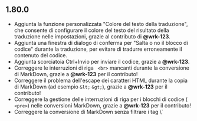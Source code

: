 ## 1.80.0

- Aggiunta la funzione personalizzata "Colore del testo della traduzione", che consente di configurare il colore del testo del risultato della traduzione nelle impostazioni, grazie al contributo di **@wrk-123**.
- Aggiunta una finestra di dialogo di conferma per "Salta o no il blocco di codice" durante la traduzione, per evitare di tradurre erroneamente il contenuto del codice.
- Aggiunta scorciatoia Ctrl+Invio per inviare il codice, grazie a **@wrk-123**.
- Correggere le interruzioni di riga ` <br>` mancanti durante la conversione di MarkDown, grazie a **@wrk-123** per il contributo!
- Correggere il problema dell'escape dei caratteri HTML durante la copia di MarkDown (ad esempio `&lt;` `&gt;`), grazie a **@wrk-123** per il contributo!
- Correggere la gestione delle interruzioni di riga per i blocchi di codice (` <pre>`) nelle conversioni MarkDown, grazie a **@wrk-123** per il contributo!
- Correggere la conversione di MarkDown senza filtrare i tag \\` <style>
- Corretto il problema dell'errore di sintassi dei collegamenti Markdown causato dalla regola di sostituzione delle parentesi cinesi, grazie al contributo di **@wrk-123**.
- Correzione della logica di valutazione del codice di stato HTTP di Yodo Translator, grazie al contributo di **@wrk-123**.
- Correggere il problema della corrispondenza dei casi in PP, grazie a **@awerty-noob** per il contributo!
- Risolvere i problemi di cambio di livello ridondanti, grazie a **@wrk-123** per il contributo!
- Migliorare la robustezza del riconoscimento degli elementi MathJax, supportare più varianti di nomi di classi MathJax, grazie a **@wrk-123**.
- Migliorata la logica di visualizzazione della funzione di abbellimento del blocco di codice, che non mostra più il blocco di codice che era nascosto, grazie al contributo di **@wrk-123**.
- Migliorare l'elemento pulsante aggiungendo l'attributo `type='button'` per evitare falsi invii di moduli.
- Migliorare il testo del pulsante di copia della traduzione quando è disattivato.
- Miglioramento della decisione di argomento non trovato per il salto a Luogu, grazie a **@wrk-123** per il contributo!
- Miglioramento delle regole di localizzazione dei siti web, grazie ai contributi di **@qjwh**, **@wrk-123**

## 1.79.0

- Rimuovere la dipendenza dal repository di script Greasyfork
- Sostituire la fonte di aggiornamento predefinita con AliCloud OSS
- Risolvere il problema dello stile errato dei pulsanti su alcune pagine del titolo
- Miglioramenti：Regolazione della parola di richiesta predefinita di GPT
- Miglioramenti：Fornire una chiara indicazione quando il codice online si esaurisce

## 1.77.0

- Aggiungere l'opzione "Controllo dei risultati dei test campione".
- Correggere l'abbellimento dei blocchi di codice che non cambia correttamente tema quando la modalità scura è "Segui il sistema".
- Risolvere il problema per cui "Sostituzione testo stato di revisione" non viene sostituito correttamente.
- Risolvere il problema dell'errore di traduzione di Arigatou
- Correggere il problema per cui il risultato della traduzione non viene mostrato nella parte di risposta del commento in modalità segmentata
- Risolvere il problema della mancanza dell'ultimo commento nella pagina di differenziazione dei commenti
- Corregge la sovrascrittura del colore LaTeX in modalità scura
- Risolvere il problema dell'intervallo di attesa non valido in modalità "Traduzione segmentata".
- Correzione di un problema durante l'interrogazione dei saldi API, grazie a **@x1uc**.
- Correggere il conflitto tra i nomi delle classi di sovrapposizione
- Miglioramento delle regole di localizzazione del sito web, grazie a **@xiezheyuan**, **@Acfboy** per il loro contributo!

## 1.76.0

- \*_Sostituire il CDN del repository pubblico a [SUSTech Mirror](https://mirrors.sustech.edu.cn/help/cdnjs.html), vedere [issue](https://github.com/beijixiaohu/OJBetter/issues/151)_ per i motivi. \*

- Aggiunta la funzione "Sostituzione del testo dello stato delle recensioni", grazie alla collaborazione di **@wrk-123**.

- Miglioramento della pagina Gestione del Mashup del Portafoglio

## 1.75.0

- Miglioramento di alcune regole di localizzazione dei siti web, grazie al contributo di **@qjwh**.
- Aggiungere le opzioni "Personalizzazione del prompt di traduzione di ChatGPT" e "Come prompt di sistema" Grazie a **@Dawn-Xu-helloworld** per la collaborazione!
- Aggiungere la funzione "Forza conversione Turndown" Grazie a **@wrk-123** per il contributo!
- Aggiungere la finestra pop-up di conferma dell'invio del codice per visualizzare il nome del titolo.
- Aggiungi campione con l'opzione Auto-Commit (disattivata per impostazione predefinita)
- Aggiunta della funzione "Nascondi le etichette delle domande sugli argomenti", disattivata per impostazione predefinita.
- Sostituzione dell'interfaccia di "Yodo Translator"
- Correggere i titoli delle palestre che non saltano al vjudge
- &nbsp;Correggere i simboli ` ` nell'abbellimento dei blocchi di codice
- Risolvere il problema per cui i sorgenti del problemset non possono essere inviati correttamente quando la lunghezza del numero di domanda non è 1 Grazie a **@WindJ0Y** per il contributo!
- Correggere l'editor di Monaco che non applica correttamente il tema quando il tema è impostato su follow Grazie a **@cscnk52** per il contributo!
- Correggere l'editor di codice che non viene caricato correttamente quando i link al titolo sono in minuscolo.
- Correzione di un problema durante l'interrogazione dei saldi API, grazie a **@x1uc**.
- Correggere l'errore durante la ritraduzione di "Raccogli i vecchi risultati".
- Risolvere il problema che il pulsante di copia non funziona nella pagina di invio.
- Correzione dei tag di script non filtrati durante la conversione di MarkDown
- Utilizzare il polyfill per la compatibilità con i browser che non supportano il metodo dialog.showModal() (ad esempio Firefox79).

## 1.74.2

- Corregge i problemi dell'ultima correzione Grazie a @Dechancer per il feedback!

## 1.74.1

- Correggere il pre normale con sfondo bianco in modalità scura quando l'abbellimento dei blocchi di codice non è abilitato

## 1.74.0

- Aggiungi il pulsante per passare a VJudge
- Aggiungere la funzione "abbellimento del blocco di codice", utilizzare l'editor monaco per sostituire il blocco di codice preesistente nella pagina; questo migliorerà anche l'effetto di visualizzazione del codice in modalità scura.
- Miglioramenti a vari metodi di richiesta in Clist Rating per risolvere problemi di mancata ricezione dei dati.
- Miglioramento del prompt delle traduzioni di ChatGPT e correzione di un possibile errore di iniezione che potrebbe portare a traduzioni incomplete.
- Miglioramenti al codice relativo a LaTeX Replace/Restore, che ora ripristina correttamente in caso di annidamento multiplo
- Migliorare la robustezza dei metodi di localizzazione dei siti web
- Adattare il codice relativo alla modalità scura, utilizzando le variabili per facilitare l'uniformità di stile e di gestione.
- Sostituire il CDN staticfile.org con staticfile.net
- I dati di MarkDown non contengono più blocchi di codice interlinea
- Rimuovere i metodi per determinare se il testo è un codice o meno.
- Risolvere il problema per cui la classificazione di alcuni argomenti nella pagina dell'elenco delle domande può essere visualizzata come non trovata.
- Risolvere il problema della visualizzazione anomala dei punteggi della classifica nella pagina delle domande.
- Risolvere il problema degli stili di confronto delle differenze non allineati nei test online del codice
- Risolvere il problema per cui deepl 429 non visualizza correttamente il messaggio di avviso dopo la segnalazione di un errore.
- Corregge un problema per cui il titolo della pagina Clist Rating potrebbe mostrare Not Found (Non trovato).
- Corretto il problema per cui il metodo di salto Rock Valley riportava un errore nelle vecchie versioni di Tampermonkey.
- Correzione di un ciclo morto inatteso che causa il blocco della pagina quando il file della libreria MathJax non viene caricato correttamente
- È stato risolto il problema per cui DeepL non visualizzava correttamente il messaggio di avviso in traduzione quando si traduceva in modalità libera.
- Corregge un problema per cui gli script potrebbero non essere caricati correttamente.
- Corregge un problema per cui la tipografia tra formule LaTeX vicine poteva essere interrotta.
- Altre modifiche e miglioramenti

## 1.73.0

- Indipendenza dei dati localizzati del sito web come JSON esterno per una facile manutenzione.
- Gli script supportano l'internazionalizzazione e utilizzano la piattaforma crowdin per automatizzare la localizzazione.
- Sostituisca alcuni pulsanti con pulsanti a icona
- Aggiunga il supporto per le API di DeepL, incluse quelle ufficiali api-free, api-pro e deeplx, grazie a @Vistarin per il suggerimento!
- Aggiungere il supporto per deepl e chatgpt per configurare la ricerca del saldo, tenendo presente che questo richiede anche che il suo fornitore di servizi lo supporti e fornisca le API appropriate.
- Aggiungere un giudizio sul testo prima della traduzione; se si sospetta che si tratti di un frammento di codice, non verrà tradotto automaticamente e verrà richiesta una finestra pop-up prima di cliccare sulla traduzione.
- Aggiungere la possibilità di selezionare la lingua di destinazione per i servizi di traduzione.
- Aggiunga una pagina informativa, così come un canale di aggiornamento e le selezioni della fonte di aggiornamento.
- Aggiungere la pagina di manutenzione del debug, compreso l'aggiornamento della cache, la cancellazione dei dati, l'importazione e l'esportazione.
- Aggiunge l'opzione personalizzata： 'Posizione del pulsante di invio dell'editor di codice', predefinita in basso, grazie a @lishufood per il suggerimento!
- Migliorare ogni funzione di caricamento, eliminare alcune relazioni di attesa non necessarie, accelerare il tempo di caricamento dello script.
- Miglioramenti alla funzione di traduzione e alla visualizzazione dei messaggi di errore.
- Miglioramento delle prestazioni della traduzione automatica e il problema che potrebbe non essere tradotto automaticamente
- Miglioramenti ai campioni di codice relativi all'esecuzione online
- Metodo migliorato per confrontare le differenze nei risultati dell'esecuzione codeDiff()
- Il contenuto di sfondo della finestra di dialogo migliorato non scorre più con il mouse.
- Migliora lo stile dell'editor di codice quando è fissato sul lato destro, in basso e a schermo intero, grazie a @lishufood per il suggerimento!
- Miglioramento della visualizzazione del pannello .html2md-panel in modalità semplice
- Migliorare lo stile della pagina di configurazione nel pannello delle impostazioni
- Correggere gli errori dell'editor della pagina del titolo di acmsguru
- Risolvere il problema per cui l'editor di codice della pagina dei problemi riportava un errore dopo aver cambiato la versione mobile/desktop del sito web.
- Correzione di un bug nel metodo getMarkdown(), che memorizzava erroneamente i dati direttamente nel DOM, con conseguente degrado delle prestazioni.
- Risolva il problema che il pulsante di traduzione all'interno del blocco piegato non viene visualizzato dopo aver disattivato 'Espansione automatica del blocco piegato', grazie al feedback di @MoYuToGo!
- Poiché l'opzione "Non attendere il caricamento completo delle risorse della pagina" è teoricamente priva di significato, è stata rinominata per deselezionare lo stato precedentemente possibile
- Regolazione di un gran numero di strutture di codice
- **molte rinominazioni di classi css, quindi potrebbe essere necessario modificare questo aspetto se sta usando gli stili personalizzati di Stylus**.
- Altri miglioramenti e correzioni

## 1.72.0

- Risolva il problema per cui il pannello di configurazione di ChatGPT non viene visualizzato, grazie al feedback di @caoxuanming!
- Aggiungere un interruttore di configurazione "Blocco dello scorrimento del mouse", attivo per impostazione predefinita, grazie a @liuhao6 per il suggerimento.

## 1.71.0

- Aggiornato l'API per la valutazione clista alla v4, adattato il modo in cui i dati vengono recuperati sulla pagina del titolo per essere recuperati tramite API, grazie a @wrkwrk per il suggerimento!
- Aggiungere l'opzione di traduzione ChatGPT "Streaming", abilitata per impostazione predefinita
- Correggere i risultati di Google Translate sono vuoti Grazie a @shicxin per il feedback!
- Aggiungere un interruttore di configurazione "Doppia conferma per i commit di codice", attivo per impostazione predefinita Grazie a @Rikkual per il suggerimento!
- Pulsanti per aggiungere piccole aree alla pagina completa degli argomenti.
- Risolva il problema per cui il risultato della traduzione non viene mostrato quando si fa clic con il tasto destro del mouse sulla pagina completa del set di argomenti per stampare Grazie a @zfs732 per il feedback!

## 1.70.0

- Aggiungere un editor di codice nella parte inferiore della pagina del titolo, per supportare il test del codice online, l'invio del codice, ecc.
- È stato risolto il problema per cui, quando si inseriscono i pulsanti di script e si traducono i risultati, questi vengono trattati come modifiche alla descrizione del titolo.
- Miglioramento della pagina Gestione del Mashup del Portafoglio
- Aggiungere la funzione "Traduzione automatica di testi brevi", disattivata per impostazione predefinita.
- Miglioramento dell'implementazione degli intervalli di attesa della traduzione, ora gli intervalli di attesa funzionano a livello globale
- Miglioramenti all'implementazione di "Mostra area di destinazione".
- Modalità scura migliorata, stili hover migliorati sugli elementi campione Grazie a @SUPERLWR per il feedback!
- Aggiungere l'opzione del pannello delle impostazioni: Traduzione - Filtrare i segni \*\*nel testo Grazie a @Dog_E, CreMicro per il loro feedback!
- È stato risolto il problema per cui la Valutazione Clist non poteva essere visualizzata correttamente dopo aver disattivato "Mostra avvisi di caricamento", grazie al feedback di Vistarin.
- Altri aggiustamenti e miglioramenti
